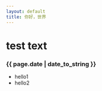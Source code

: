 ```yaml
---
layout: default
title: 你好，世界
---
```


# test text

### {{ page.date | date_to_string }}

* hello1
* hello2
